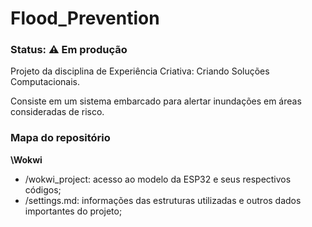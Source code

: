 # Flood_Prevention
### Status: ⚠️ Em produção

Projeto da disciplina de Experiência Criativa: Criando Soluções Computacionais.

Consiste em um sistema embarcado para alertar inundações em áreas consideradas de risco.

### Mapa do repositório
**\Wokwi**
- /wokwi_project: acesso ao modelo da ESP32 e seus respectivos códigos;
- /settings.md: informações das estruturas utilizadas e outros dados importantes do projeto;
